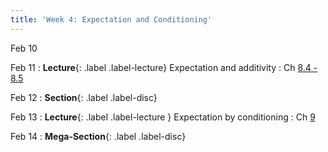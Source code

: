 ```yaml
---
title: 'Week 4: Expectation and Conditioning'
---
```


Feb 10

Feb 11
: **Lecture**{: .label .label-lecture} Expectation and additivity
    : Ch [8.4 - 8.5](http://prob140.org/textbook/content/Chapter_08/04_Additivity.html)

Feb 12
: **Section**{: .label .label-disc}

Feb 13
: **Lecture**{: .label .label-lecture } Expectation by conditioning
    : Ch [9](http://prob140.org/textbook/content/Chapter_09/00_Conditioning_Revisited.html)  

Feb 14
: **Mega-Section**{: .label .label-disc}